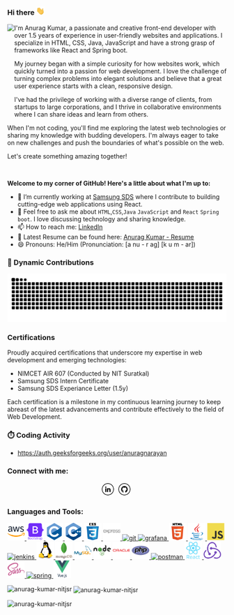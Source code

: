 ### Hi there <img src="https://raw.githubusercontent.com/rohit-wadhwa/rohit-wadhwa/master/images/Hi.gif" width="20px">

<img align="left" height="215" src="https://camo.githubusercontent.com/9792d43627b178fd4a45bcabb3647d7b34a62d64baf96a19abf6ea19d5cea8dd/68747470733a2f2f63646e2e6472696262626c652e636f6d2f75736572732f313138373833362f73637265656e73686f74732f363533393432392f70726f6772616d65722e676966">
<div>
I'm Anurag Kumar, a passionate and creative front-end developer with over 1.5 years of experience in user-friendly websites and applications. I specialize in HTML, CSS, Java, JavaScript and have a strong grasp of frameworks like React and Spring boot.

My journey began with a simple curiosity for how websites work, which quickly turned into a passion for web development. I love the challenge of turning complex problems into elegant solutions and believe that a great user experience starts with a clean, responsive design.

I've had the privilege of working with a diverse range of clients, from startups to large corporations, and I thrive in collaborative environments where I can share ideas and learn from others.

When I'm not coding, you'll find me exploring the latest web technologies or sharing my knowledge with budding developers. I'm always eager to take on new challenges and push the boundaries of what's possible on the web.

Let's create something amazing together!
</div>
<br clear="left"/>

**Welcome to my corner of GitHub! Here's a little about what I'm up to:**
- 🔭 I’m currently working at [Samsung SDS](https://www.samsungsds.com/) where I contribute to building cutting-edge web applications using React.
- 💬 Feel free to ask me about `HTML`,`CSS`,`Java` `JavaScript` and `React` `Spring boot`. I love discussing technology and sharing knowledge.
- 📫 How to reach me: [LinkedIn](https://www.linkedin.com/in/anuragkumar-nitjsr/)
- 📄 Latest Resume can be found here: [Anurag Kumar - Resume](https://drive.google.com/file/d/1r23VBr3MW3fZglcPTKTZRfwujGJs7-KE/view?usp=drive_link)
- 😄 Pronouns: He/Him (Pronunciation: [a nu - r ag] [k u m - ar])

### 🎨 Dynamic Contributions
<picture>
  <source media="(prefers-color-scheme: dark)" srcset="https://raw.githubusercontent.com/anurag-kumar-nitjsr/anurag-kumar-nitjsr/output/github-contribution-grid-snake-dark.svg">
  <source media="(prefers-color-scheme: light)" srcset="https://raw.githubusercontent.com/anurag-kumar-nitjsr/anurag-kumar-nitjsr/output/github-contribution-grid-snake.svg">
  <img alt="github contribution grid snake animation" src="https://raw.githubusercontent.com/anurag-kumar-nitjsr/anurag-kumar-nitjsr/output/github-contribution-grid-snake.svg">
</picture>

### Certifications

Proudly acquired certifications that underscore my expertise in web development and emerging technologies:

- NIMCET AIR 607 (Conducted by NIT Suratkal) 
- Samsung SDS Intern Certificate
- Samsung SDS Experiance Letter (1.5y)

Each certification is a milestone in my continuous learning journey to keep abreast of the latest advancements and contribute effectively to the field of Web Development.

### ⏱️ Coding Activity

- https://auth.geeksforgeeks.org/user/anuragnarayan

<h3 align="left">Connect with me:</h3>

<div align="center">
  
  <a href="https://www.linkedin.com/in/anuragkumar-nitjsr/" target="_blank"><img src="https://raw.githubusercontent.com/rohit-wadhwa/rohit-wadhwa/master/images/in.png" alt="LinkedIn" width="30"></a>&nbsp;
  <a href="https://github.com/AnuragKumar-nitjsr" target="_blank"><img src="https://raw.githubusercontent.com/rohit-wadhwa/rohit-wadhwa/master/images/git.png" alt="GitHub" width="30"></a>&nbsp;
  
</div>

<h3 align="left">Languages and Tools:</h3>
<p align="left"> <a href="https://aws.amazon.com" target="_blank" rel="noreferrer"> <img src="https://raw.githubusercontent.com/devicons/devicon/master/icons/amazonwebservices/amazonwebservices-original-wordmark.svg" alt="aws" width="40" height="40"/> </a> <a href="https://getbootstrap.com" target="_blank" rel="noreferrer"> <img src="https://raw.githubusercontent.com/devicons/devicon/master/icons/bootstrap/bootstrap-plain-wordmark.svg" alt="bootstrap" width="40" height="40"/> </a> <a href="https://www.cprogramming.com/" target="_blank" rel="noreferrer"> <img src="https://raw.githubusercontent.com/devicons/devicon/master/icons/c/c-original.svg" alt="c" width="40" height="40"/> </a> <a href="https://www.w3schools.com/cpp/" target="_blank" rel="noreferrer"> <img src="https://raw.githubusercontent.com/devicons/devicon/master/icons/cplusplus/cplusplus-original.svg" alt="cplusplus" width="40" height="40"/> </a> <a href="https://www.w3schools.com/css/" target="_blank" rel="noreferrer"> <img src="https://raw.githubusercontent.com/devicons/devicon/master/icons/css3/css3-original-wordmark.svg" alt="css3" width="40" height="40"/> </a> <a href="https://expressjs.com" target="_blank" rel="noreferrer"> <img src="https://raw.githubusercontent.com/devicons/devicon/master/icons/express/express-original-wordmark.svg" alt="express" width="40" height="40"/> </a> <a href="https://git-scm.com/" target="_blank" rel="noreferrer"> <img src="https://www.vectorlogo.zone/logos/git-scm/git-scm-icon.svg" alt="git" width="40" height="40"/> </a> <a href="https://grafana.com" target="_blank" rel="noreferrer"> <img src="https://www.vectorlogo.zone/logos/grafana/grafana-icon.svg" alt="grafana" width="40" height="40"/> </a> <a href="https://www.w3.org/html/" target="_blank" rel="noreferrer"> <img src="https://raw.githubusercontent.com/devicons/devicon/master/icons/html5/html5-original-wordmark.svg" alt="html5" width="40" height="40"/> </a> <a href="https://www.java.com" target="_blank" rel="noreferrer"> <img src="https://raw.githubusercontent.com/devicons/devicon/master/icons/java/java-original.svg" alt="java" width="40" height="40"/> </a> <a href="https://developer.mozilla.org/en-US/docs/Web/JavaScript" target="_blank" rel="noreferrer"> <img src="https://raw.githubusercontent.com/devicons/devicon/master/icons/javascript/javascript-original.svg" alt="javascript" width="40" height="40"/> </a> <a href="https://www.jenkins.io" target="_blank" rel="noreferrer"> <img src="https://www.vectorlogo.zone/logos/jenkins/jenkins-icon.svg" alt="jenkins" width="40" height="40"/> </a> <a href="https://www.linux.org/" target="_blank" rel="noreferrer"> <img src="https://raw.githubusercontent.com/devicons/devicon/master/icons/linux/linux-original.svg" alt="linux" width="40" height="40"/> </a> <a href="https://www.mongodb.com/" target="_blank" rel="noreferrer"> <img src="https://raw.githubusercontent.com/devicons/devicon/master/icons/mongodb/mongodb-original-wordmark.svg" alt="mongodb" width="40" height="40"/> </a> <a href="https://www.mysql.com/" target="_blank" rel="noreferrer"> <img src="https://raw.githubusercontent.com/devicons/devicon/master/icons/mysql/mysql-original-wordmark.svg" alt="mysql" width="40" height="40"/> </a> <a href="https://nodejs.org" target="_blank" rel="noreferrer"> <img src="https://raw.githubusercontent.com/devicons/devicon/master/icons/nodejs/nodejs-original-wordmark.svg" alt="nodejs" width="40" height="40"/> </a> <a href="https://www.oracle.com/" target="_blank" rel="noreferrer"> <img src="https://raw.githubusercontent.com/devicons/devicon/master/icons/oracle/oracle-original.svg" alt="oracle" width="40" height="40"/> </a> <a href="https://www.php.net" target="_blank" rel="noreferrer"> <img src="https://raw.githubusercontent.com/devicons/devicon/master/icons/php/php-original.svg" alt="php" width="40" height="40"/> </a> <a href="https://postman.com" target="_blank" rel="noreferrer"> <img src="https://www.vectorlogo.zone/logos/getpostman/getpostman-icon.svg" alt="postman" width="40" height="40"/> </a> <a href="https://reactjs.org/" target="_blank" rel="noreferrer"> <img src="https://raw.githubusercontent.com/devicons/devicon/master/icons/react/react-original-wordmark.svg" alt="react" width="40" height="40"/> </a> <a href="https://redux.js.org" target="_blank" rel="noreferrer"> <img src="https://raw.githubusercontent.com/devicons/devicon/master/icons/redux/redux-original.svg" alt="redux" width="40" height="40"/> </a> <a href="https://sass-lang.com" target="_blank" rel="noreferrer"> <img src="https://raw.githubusercontent.com/devicons/devicon/master/icons/sass/sass-original.svg" alt="sass" width="40" height="40"/> </a> <a href="https://spring.io/" target="_blank" rel="noreferrer"> <img src="https://www.vectorlogo.zone/logos/springio/springio-icon.svg" alt="spring" width="40" height="40"/> </a> <a href="https://vuejs.org/" target="_blank" rel="noreferrer"> <img src="https://raw.githubusercontent.com/devicons/devicon/master/icons/vuejs/vuejs-original-wordmark.svg" alt="vuejs" width="40" height="40"/> </a> </p>

<p><img align="left" src="https://github-readme-stats.vercel.app/api/top-langs?username=anurag-kumar-nitjsr&show_icons=true&locale=en&layout=compact" alt="anurag-kumar-nitjsr" /></p>

<p>&nbsp;<img align="center" src="https://github-readme-stats.vercel.app/api?username=anurag-kumar-nitjsr&show_icons=true&locale=en" alt="anurag-kumar-nitjsr" /></p>

<p><img align="center" src="https://github-readme-streak-stats.herokuapp.com/?user=anurag-kumar-nitjsr&" alt="anurag-kumar-nitjsr" /></p>
